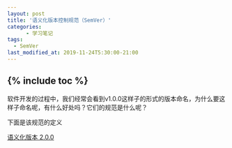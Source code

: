 ```yaml
---
layout: post
title: '语义化版本控制规范（SemVer）'
categories:
      - 学习笔记
tags:
  - SemVer
last_modified_at: 2019-11-24T5:30:00-21:00
---
```

{% include toc %}
---
软件开发的过程中，我们经常会看到v1.0.0这样子的形式的版本命名，为什么要这样子命名呢，有什么好处吗？它们的规范是什么呢？

下面是该规范的定义


[语义化版本 2.0.0](https://semver.org/lang/zh-CN/)
